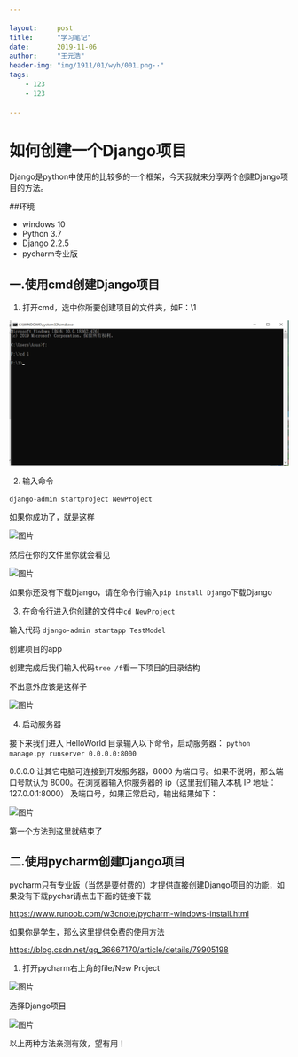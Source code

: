 ```yaml
---

layout:     post
title:      "学习笔记"
date:       2019-11-06
author:     "王元浩"
header-img: "img/1911/01/wyh/001.png··"
tags:
    - 123 
    - 123 

---
```


# 如何创建一个Django项目

Django是python中使用的比较多的一个框架，今天我就来分享两个创建Django项目的方法。

##环境

* windows 10
* Python 3.7
* Django 2.2.5
* pycharm专业版

## 一.使用cmd创建Django项目

1. 打开cmd，选中你所要创建项目的文件夹，如F：\1

![文件夹](img/1911/03/wyh/001.png)

2. 输入命令

```django-admin startproject NewProject```

如果你成功了，就是这样

![图片](img/1911/03/wyh/002.png)

然后在你的文件里你就会看见

![图片](img/1911/03/wyh/003.png)

如果你还没有下载Django，请在命令行输入```pip install Django```下载Django

3. 在命令行进入你创建的文件中```cd NewProject```

输入代码
```django-admin startapp TestModel```

创建项目的app

创建完成后我们输入代码```tree /f```看一下项目的目录结构

不出意外应该是这样子

![图片](img/1911/03/wyh/004.png)

4. 启动服务器 

接下来我们进入 HelloWorld 目录输入以下命令，启动服务器：
```python manage.py runserver 0.0.0.0:8000```

0.0.0.0 让其它电脑可连接到开发服务器，8000 为端口号。如果不说明，那么端口号默认为 8000。在浏览器输入你服务器的 ip（这里我们输入本机 IP 地址： 127.0.0.1:8000） 及端口号，如果正常启动，输出结果如下：

![图片](img/1911/03/wyh/005.png)

第一个方法到这里就结束了

## 二.使用pycharm创建Django项目

pycharm只有专业版（当然是要付费的）才提供直接创建Django项目的功能，如果没有下载pychar请点击下面的链接下载

<https://www.runoob.com/w3cnote/pycharm-windows-install.html>


如果你是学生，那么这里提供免费的使用方法

<https://blog.csdn.net/qq_36667170/article/details/79905198>

1. 打开pycharm右上角的file/New Project

![图片](img/1911/03/wyh/006.png)

选择Django项目

![图片](img/1911/03/wyh/007.png)

以上两种方法亲测有效，望有用！





